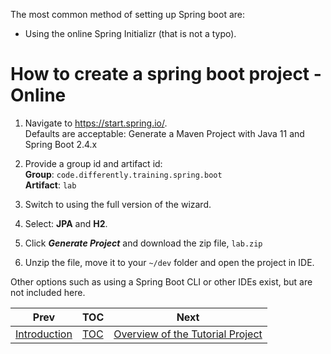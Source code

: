 The most common method of setting up Spring boot are:

-   Using the online Spring Initializr (that is not a typo).

# How to create a spring boot project - Online

1.  Navigate to <https://start.spring.io/>.  
    Defaults are acceptable: Generate a Maven Project with Java 11 and
    Spring Boot 2.4.x

2.  Provide a group id and artifact id:  
    **Group**: `code.differently.training.spring.boot`  
    **Artifact**: `lab`  

3.  Switch to using the full version of the wizard.

4.  Select: **JPA** and **H2**.

5.  Click ***Generate Project*** and download the zip file, `lab.zip`

6.  Unzip the file, move it to your `~/dev` folder and open the project in
    IDE.

Other options such as using a Spring Boot CLI or other IDEs exist, but
are not included here.

| Prev                               | TOC                       | Next                                                              |
|------------------------------------|---------------------------|-------------------------------------------------------------------|
| [Introduction](00_Introduction.md) | [TOC](TableOfContents.md) | [Overview of the Tutorial Project](02_TutorialProjectOverview.md) |
